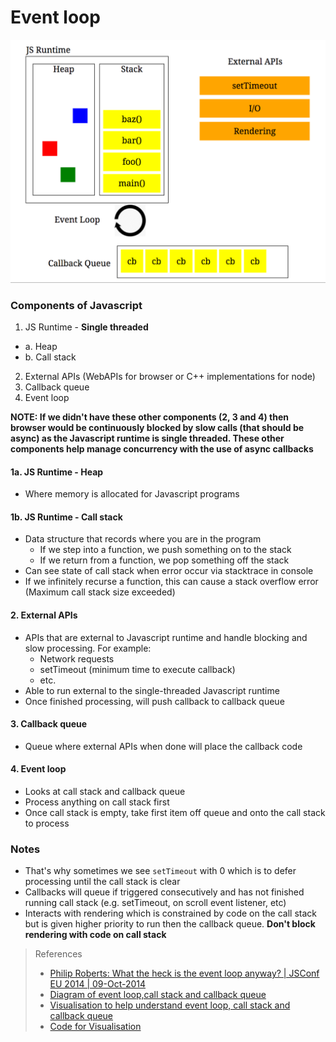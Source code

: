 # Event loop

![](./event-loop.png)

### Components of Javascript
1. JS Runtime - **Single threaded**
   <!--lint disable list-item-bullet-indent-->
  - a. Heap
  - b. Call stack
    <!--lint enable list-item-bullet-indent-->
2. External APIs (WebAPIs for browser or C++ implementations for node)
3. Callback queue
4. Event loop

**NOTE: If we didn't have these other components (2, 3 and 4) then browser would be continuously blocked
by slow calls (that should be async) as the Javascript runtime is single threaded. These other
components help manage concurrency with the use of async callbacks**

#### 1a. JS Runtime - Heap
- Where memory is allocated for Javascript programs

#### 1b. JS Runtime - Call stack
- Data structure that records where you are in the program
  - If we step into a function, we push something on to the stack
  - If we return from a function, we pop something off the stack
- Can see state of call stack when error occur via stacktrace in console
- If we infinitely recurse a function, this can cause a stack overflow error (Maximum call stack size exceeded)

#### 2. External APIs
- APIs that are external to Javascript runtime and handle blocking and slow processing. For example:
  - Network requests
  - setTimeout (minimum time to execute callback)
  - etc.
- Able to run external to the single-threaded Javascript runtime
- Once finished processing, will push callback to callback queue

#### 3. Callback queue
- Queue where external APIs when done will place the callback code

#### 4. Event loop
- Looks at call stack and callback queue
- Process anything on call stack first
- Once call stack is empty, take first item off queue and onto the call stack to process

### Notes
- That's why sometimes we see `setTimeout` with 0 which is to defer processing until the call stack is clear
- Callbacks will queue if triggered consecutively and has not finished running call stack (e.g. setTimeout, on scroll event listener, etc)
- Interacts with rendering which is constrained by code on the call stack but is given higher priority to run then the callback queue. **Don't block rendering with code on call stack**

> References
> * [Philip Roberts: What the heck is the event loop anyway? | JSConf EU 2014 | 09-Oct-2014](https://www.youtube.com/watch?v=8aGhZQkoFbQ)
> * [Diagram of event loop,call stack and callback queue](https://vlucas.github.io/presentation-slides-you-dont-know-nodejs/img/js-env.png)
> * [Visualisation to help understand event loop, call stack and callback queue](http://latentflip.com/loupe/?code=JC5vbignYnV0dG9uJywgJ2NsaWNrJywgZnVuY3Rpb24gb25DbGljaygpIHsKICAgIHNldFRpbWVvdXQoZnVuY3Rpb24gdGltZXIoKSB7CiAgICAgICAgY29uc29sZS5sb2coJ1lvdSBjbGlja2VkIHRoZSBidXR0b24hJyk7ICAgIAogICAgfSwgMjAwMCk7Cn0pOwoKY29uc29sZS5sb2coIkhpISIpOwoKc2V0VGltZW91dChmdW5jdGlvbiB0aW1lb3V0KCkgewogICAgY29uc29sZS5sb2coIkNsaWNrIHRoZSBidXR0b24hIik7Cn0sIDUwMDApOwoKY29uc29sZS5sb2coIldlbGNvbWUgdG8gbG91cGUuIik7!!!PGJ1dHRvbj5DbGljayBtZSE8L2J1dHRvbj4%3D)
> * [Code for Visualisation](https://github.com/latentflip/loupe)
